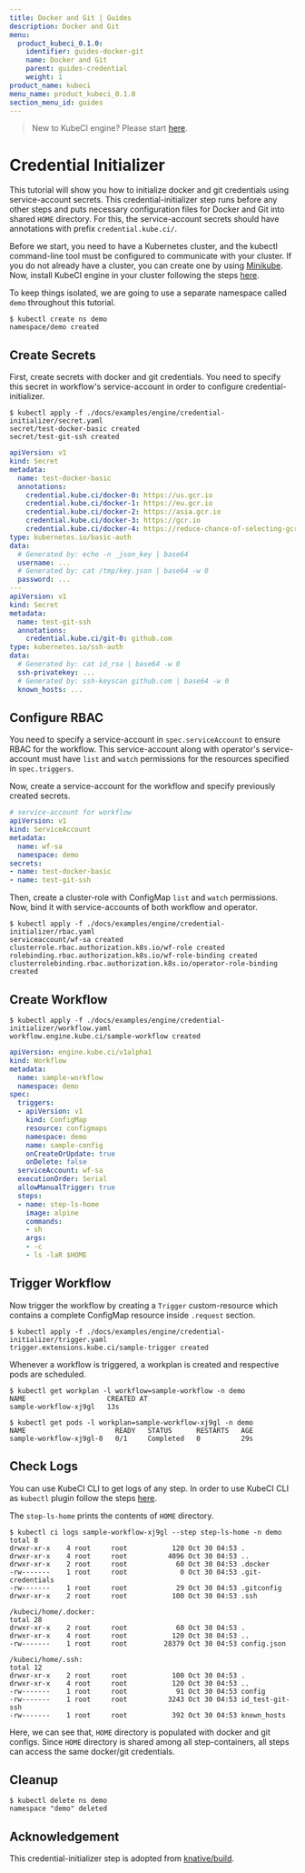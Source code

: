 ```yaml
---
title: Docker and Git | Guides
description: Docker and Git
menu:
  product_kubeci_0.1.0:
    identifier: guides-docker-git
    name: Docker and Git
    parent: guides-credential
    weight: 1
product_name: kubeci
menu_name: product_kubeci_0.1.0
section_menu_id: guides
---
```


> New to KubeCI engine? Please start [here](/docs/concepts/README.md).

# Credential Initializer

This tutorial will show you how to initialize docker and git credentials using service-account secrets. This credential-initializer step runs before any other steps and puts necessary configuration files for Docker and Git into shared `HOME` directory. For this, the service-account secrets should have annotations with prefix `credential.kube.ci/`.

Before we start, you need to have a Kubernetes cluster, and the kubectl command-line tool must be configured to communicate with your cluster. If you do not already have a cluster, you can create one by using [Minikube](https://github.com/kubernetes/minikube). Now, install KubeCI engine in your cluster following the steps [here](/docs/setup/engine/install.md).

To keep things isolated, we are going to use a separate namespace called `demo` throughout this tutorial.

```console
$ kubectl create ns demo
namespace/demo created
```

## Create Secrets

First, create secrets with docker and git credentials. You need to specify this secret in workflow's service-account in order to configure credential-initializer.

```console
$ kubectl apply -f ./docs/examples/engine/credential-initializer/secret.yaml
secret/test-docker-basic created
secret/test-git-ssh created
```

```yaml
apiVersion: v1
kind: Secret
metadata:
  name: test-docker-basic
  annotations:
    credential.kube.ci/docker-0: https://us.gcr.io
    credential.kube.ci/docker-1: https://eu.gcr.io
    credential.kube.ci/docker-2: https://asia.gcr.io
    credential.kube.ci/docker-3: https://gcr.io
    credential.kube.ci/docker-4: https://reduce-chance-of-selecting-gcr.io
type: kubernetes.io/basic-auth
data:
  # Generated by: echo -n _json_key | base64
  username: ...
  # Generated by: cat /tmp/key.json | base64 -w 0
  password: ...
---
apiVersion: v1
kind: Secret
metadata:
  name: test-git-ssh
  annotations:
    credential.kube.ci/git-0: github.com
type: kubernetes.io/ssh-auth
data:
  # Generated by: cat id_rsa | base64 -w 0
  ssh-privatekey: ...
  # Generated by: ssh-keyscan github.com | base64 -w 0
  known_hosts: ...
```

## Configure RBAC

You need to specify a service-account in `spec.serviceAccount` to ensure RBAC for the workflow. This service-account along with operator's service-account must have `list` and `watch` permissions for the resources specified in `spec.triggers`.

Now, create a service-account for the workflow and specify previously created secrets.

```yaml
# service-account for workflow
apiVersion: v1
kind: ServiceAccount
metadata:
  name: wf-sa
  namespace: demo
secrets:
- name: test-docker-basic
- name: test-git-ssh
```

Then, create a cluster-role with ConfigMap `list` and `watch` permissions. Now, bind it with service-accounts of both workflow and operator.

```console
$ kubectl apply -f ./docs/examples/engine/credential-initializer/rbac.yaml
serviceaccount/wf-sa created
clusterrole.rbac.authorization.k8s.io/wf-role created
rolebinding.rbac.authorization.k8s.io/wf-role-binding created
clusterrolebinding.rbac.authorization.k8s.io/operator-role-binding created
```

## Create Workflow

```console
$ kubectl apply -f ./docs/examples/engine/credential-initializer/workflow.yaml
workflow.engine.kube.ci/sample-workflow created
```

```yaml
apiVersion: engine.kube.ci/v1alpha1
kind: Workflow
metadata:
  name: sample-workflow
  namespace: demo
spec:
  triggers:
  - apiVersion: v1
    kind: ConfigMap
    resource: configmaps
    namespace: demo
    name: sample-config
    onCreateOrUpdate: true
    onDelete: false
  serviceAccount: wf-sa
  executionOrder: Serial
  allowManualTrigger: true
  steps:
  - name: step-ls-home
    image: alpine
    commands:
    - sh
    args:
    - -c
    - ls -laR $HOME
```

## Trigger Workflow

Now trigger the workflow by creating a `Trigger` custom-resource which contains a complete ConfigMap resource inside `.request` section.

```console
$ kubectl apply -f ./docs/examples/engine/credential-initializer/trigger.yaml
trigger.extensions.kube.ci/sample-trigger created
```

Whenever a workflow is triggered, a workplan is created and respective pods are scheduled.

```console
$ kubectl get workplan -l workflow=sample-workflow -n demo
NAME                    CREATED AT
sample-workflow-xj9gl   13s
```

```console
$ kubectl get pods -l workplan=sample-workflow-xj9gl -n demo
NAME                      READY   STATUS      RESTARTS   AGE
sample-workflow-xj9gl-0   0/1     Completed   0          29s
```

## Check Logs

You can use KubeCI CLI to get logs of any step. In order to use KubeCI CLI as `kubectl` plugin follow the steps [here](/docs/setup/cli/install.md).

The `step-ls-home` prints the contents of `HOME` directory.

```console
$ kubectl ci logs sample-workflow-xj9gl --step step-ls-home -n demo
total 8
drwxr-xr-x    4 root     root           120 Oct 30 04:53 .
drwxr-xr-x    4 root     root          4096 Oct 30 04:53 ..
drwxr-xr-x    2 root     root            60 Oct 30 04:53 .docker
-rw-------    1 root     root             0 Oct 30 04:53 .git-credentials
-rw-------    1 root     root            29 Oct 30 04:53 .gitconfig
drwxr-xr-x    2 root     root           100 Oct 30 04:53 .ssh

/kubeci/home/.docker:
total 28
drwxr-xr-x    2 root     root            60 Oct 30 04:53 .
drwxr-xr-x    4 root     root           120 Oct 30 04:53 ..
-rw-------    1 root     root         28379 Oct 30 04:53 config.json

/kubeci/home/.ssh:
total 12
drwxr-xr-x    2 root     root           100 Oct 30 04:53 .
drwxr-xr-x    4 root     root           120 Oct 30 04:53 ..
-rw-------    1 root     root            91 Oct 30 04:53 config
-rw-------    1 root     root          3243 Oct 30 04:53 id_test-git-ssh
-rw-------    1 root     root           392 Oct 30 04:53 known_hosts
```

Here, we can see that, `HOME` directory is populated with docker and git configs. Since `HOME` directory is shared among all step-containers, all steps can access the same docker/git credentials.

## Cleanup

```console
$ kubectl delete ns demo
namespace "demo" deleted
```

## Acknowledgement

This credential-initializer step is adopted from [knative/build](https://github.com/knative/docs/blob/master/build/auth.md).
